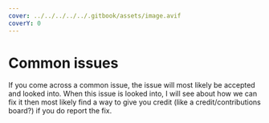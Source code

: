 ```yaml
---
cover: ../../../../../.gitbook/assets/image.avif
coverY: 0
---
```


# Common issues

If you come across a common issue, the issue will most likely be accepted and looked into. When this issue is looked into, I will see about how we can fix it then most likely find a way to give you credit (like a credit/contributions board?) if you do report the fix.&#x20;
